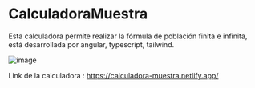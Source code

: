 # CalculadoraMuestra

Esta calculadora permite realizar la fórmula de población finita e infinita, está desarrollada por angular, typescript, tailwind.

![image](https://github.com/mafer23/CalculadoraMuestra/assets/39041288/959f87a9-505a-4cdd-b02c-3261e359a0bf)

Link de la calculadora : https://calculadora-muestra.netlify.app/

